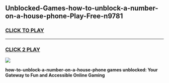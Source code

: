
## Unblocked-Games-how-to-unblock-a-number-on-a-house-phone-Play-Free-n9781
<h3>
<a href="https://premium76.site?title=how-to-unblock-a-number-on-a-house-phone&ref=18A1">CLICK TO PLAY</a></h3>
<hr>

<h3>
<a href="https://premium76.site?title=how-to-unblock-a-number-on-a-house-phone&ref=18A1">CLICK 2 PLAY</a>
  
</h3>

<a href="https://premium76.site?title=how-to-unblock-a-number-on-a-house-phone&ref=18A1"><img src="https://clearcache.store/games.png"></a>


**how-to-unblock-a-number-on-a-house-phone games unblocked: Your Gateway to Fun and Accessible Online Gaming**
